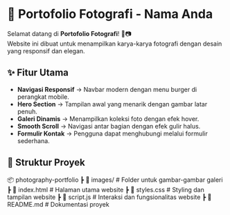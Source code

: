# 📸 Portofolio Fotografi - Nama Anda

Selamat datang di **Portofolio Fotografi**! 🎨📷  
Website ini dibuat untuk menampilkan karya-karya fotografi dengan desain yang responsif dan elegan.  

## ✨ Fitur Utama
- **Navigasi Responsif** → Navbar modern dengan menu burger di perangkat mobile.  
- **Hero Section** → Tampilan awal yang menarik dengan gambar latar penuh.  
- **Galeri Dinamis** → Menampilkan koleksi foto dengan efek hover.  
- **Smooth Scroll** → Navigasi antar bagian dengan efek gulir halus.  
- **Formulir Kontak** → Pengguna dapat menghubungi melalui formulir sederhana.  

## 📂 Struktur Proyek
📦 photography-portfolio
┣ 📂 images/ # Folder untuk gambar-gambar galeri
┣ 📜 index.html # Halaman utama website
┣ 📜 styles.css # Styling dan tampilan website
┣ 📜 script.js # Interaksi dan fungsionalitas website
┣ 📜 README.md # Dokumentasi proyek
